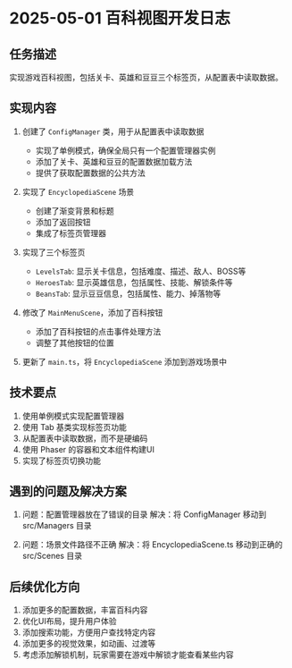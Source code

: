 # 2025-05-01 百科视图开发日志

## 任务描述
实现游戏百科视图，包括关卡、英雄和豆豆三个标签页，从配置表中读取数据。

## 实现内容

1. 创建了 `ConfigManager` 类，用于从配置表中读取数据
   - 实现了单例模式，确保全局只有一个配置管理器实例
   - 添加了关卡、英雄和豆豆的配置数据加载方法
   - 提供了获取配置数据的公共方法

2. 实现了 `EncyclopediaScene` 场景
   - 创建了渐变背景和标题
   - 添加了返回按钮
   - 集成了标签页管理器

3. 实现了三个标签页
   - `LevelsTab`: 显示关卡信息，包括难度、描述、敌人、BOSS等
   - `HeroesTab`: 显示英雄信息，包括属性、技能、解锁条件等
   - `BeansTab`: 显示豆豆信息，包括属性、能力、掉落物等

4. 修改了 `MainMenuScene`，添加了百科按钮
   - 添加了百科按钮的点击事件处理方法
   - 调整了其他按钮的位置

5. 更新了 `main.ts`，将 `EncyclopediaScene` 添加到游戏场景中

## 技术要点

1. 使用单例模式实现配置管理器
2. 使用 Tab 基类实现标签页功能
3. 从配置表中读取数据，而不是硬编码
4. 使用 Phaser 的容器和文本组件构建UI
5. 实现了标签页切换功能

## 遇到的问题及解决方案

1. 问题：配置管理器放在了错误的目录
   解决：将 ConfigManager 移动到 src/Managers 目录

2. 问题：场景文件路径不正确
   解决：将 EncyclopediaScene.ts 移动到正确的 src/Scenes 目录

## 后续优化方向

1. 添加更多的配置数据，丰富百科内容
2. 优化UI布局，提升用户体验
3. 添加搜索功能，方便用户查找特定内容
4. 添加更多的视觉效果，如动画、过渡等
5. 考虑添加解锁机制，玩家需要在游戏中解锁才能查看某些内容
